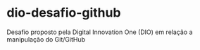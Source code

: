 # dio-desafio-github
Desafio proposto pela Digital Innovation One (DIO) em relação a manipulação do Git/GitHub

